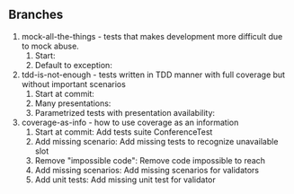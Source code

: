## Branches
1. mock-all-the-things - tests that makes development more difficult due to mock abuse.
   1. Start:
   2. Default to exception: 
2. tdd-is-not-enough - tests written in TDD manner with full coverage but without important scenarios
   1. Start at commit: 
   2. Many presentations:
   3. Parametrized tests with presentation availability: 
3. coverage-as-info - how to use coverage as an information
   1. Start at commit: Add tests suite ConferenceTest
   2. Add missing scenario: Add missing tests to recognize unavailable slot
   3. Remove "impossible code": Remove code impossible to reach
   4. Add missing scenarios: Add missing scenarios for validators
   5. Add unit tests: Add missing unit test for validator